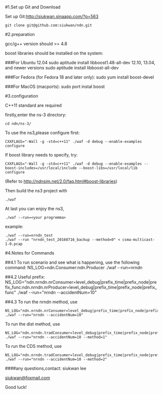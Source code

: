 #1.Set up Git and Download

Set up Git:http://siukwan.sinaapp.com/?p=563

    git clone git@github.com:siukwan/ndn.git 

#2.preparation

gcc/g++ version should >= 4.8

boost libraries should be installed on the system:

###For Ubuntu
	12.04
		sudo aptitude install libboost1.48-all-dev
	12.10, 13.04, and newer versions
		sudo aptitude install libboost-all-dev

###For Fedora (for Fedora 18 and later only):
	sudo yum install boost-devel

###For MacOS (macports):
	sudo port instal boost

#3.configuration

C++11 standard are required

firstly,enter the ns-3 directory:


    cd ndn/ns-3/


To use the ns3,please configure first:

    CXXFLAGS="-Wall -g -std=c++11" ./waf -d debug --enable-examples configure

If boost library needs to specify, try:

    CXXFLAGS="-Wall -g -std=c++11" ./waf -d debug --enable-examples --boost-includes=/usr/local/include --boost-libs=/usr/local/lib configure

(Refer to http://ndnsim.net/2.0/faq.html#boost-libraries)

Then build the ns3 project with

    ./waf 

At last you can enjoy the ns3,
	
    ./waf --run=<your progremma>

example: 
    
    ./waf --run=nrndn_test
	./waf --run "nrndn_test_20160716_backup --method=0" < csma-multicast-1-0.pcap

#4.Notes for Commands

##4.1	To run scenario and see what is happening, use the following command:
	NS_LOG=ndn.Consumer:ndn.Producer ./waf --run=nrndn

##4.2	Useful prefix:
	NS_LOG="ndn.nrndn.nrConsumer=level_debug|prefix_time|prefix_node|prefix_func:ndn.nrndn.nrProducer=level_debug|prefix_time|prefix_node|prefix_func" ./waf --run="nrndn --accidentNum=10"

##4.3
To run the nrndn method, use

	NS_LOG="ndn.nrndn.nrConsumer=level_debug|prefix_time|prefix_node|prefix_func:ndn.nrndn.nrProducer=level_debug|prefix_time|prefix_node|prefix_func" ./waf --run="nrndn --accidentNum=10"

To run the dist method, use

	NS_LOG="ndn.nrndn.tradConsumer=level_debug|prefix_time|prefix_node|prefix_func:ndn.nrndn.nrProducer=level_debug|prefix_time|prefix_node|prefix_func" ./waf --run="nrndn --accidentNum=10 --method=1"

To run the CDS method, use

	NS_LOG="ndn.nrndn.tradConsumer=level_debug|prefix_time|prefix_node|prefix_func:ndn.nrndn.nrProducer=level_debug|prefix_time|prefix_node|prefix_func" ./waf --run="nrndn --accidentNum=10 --method=2"

####any questions,contact:
siukwan lee

siukwan@foxmail.com
 
Good luck!
